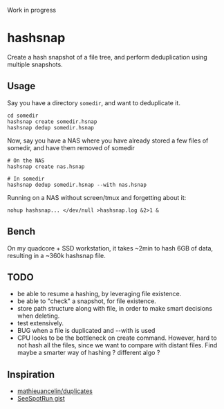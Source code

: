 Work in progress

# hashsnap
Create a hash snapshot of a file tree, and perform deduplication using multiple snapshots.

## Usage
Say you have a directory `somedir`, and want to deduplicate it.

    cd somedir
    hashsnap create somedir.hsnap
    hashsnap dedup somedir.hsnap

Now, say you have a NAS where you have already stored a few files of somedir, and have
them removed of somedir

    # On the NAS
    hashsnap create nas.hsnap

    # In somedir
    hashsnap dedup somedir.hsnap --with nas.hsnap

Running on a NAS without screen/tmux and forgetting about it:

    nohup hashsnap... </dev/null >hashsnap.log &2>1 &

## Bench
On my quadcore + SSD workstation, it takes ~2min to hash 6GB of data, resulting in a ~360k hashsnap file.

## TODO
- be able to resume a hashing, by leveraging file existence.
- be able to "check" a snapshot, for file existence.
- store path structure along with file, in order to make smart decisions when deleting.
- test extensively.
- BUG when a file is duplicated and --with is used
- CPU looks to be the bottleneck on create command. However, hard to not hash all the files, since we
want to compare with distant files. Find maybe a smarter way of hashing ? different algo ?

## Inspiration
- [mathieuancelin/duplicates](https://github.com/mathieuancelin/duplicates/blob/master/duplicates.go)
- [SeeSpotRun gist](https://gist.github.com/SeeSpotRun/456b88424841d7ae735f)
